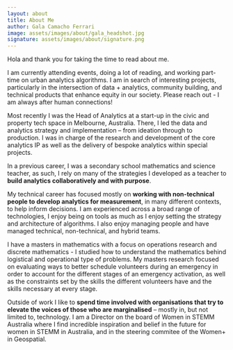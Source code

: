 ```yaml
---
layout: about
title: About Me
author: Gala Camacho Ferrari
image: assets/images/about/gala_headshot.jpg
signature: assets/images/about/signature.png
---
```


Hola and thank you for taking the time to read about me. 

I am currently attending events, doing a lot of reading, and working part-time on urban analytics algorithms. I am in search of interesting projects, particularly in the intersection of data + analytics, community building, and technical products that enhance equity in our society. Please reach out - I am always after human connections!

Most recently I was the Head of Analytics at a start-up in the civic and property tech space in Melbourne, Australia. There, I led the data and analytics strategy and implementation – from ideation through to production. I was in charge of the research and development of the core analytics IP as well as the delivery of bespoke analytics within special projects. 

In a previous career, I was a secondary school mathematics and science teacher, as such, I rely on many of the strategies I developed as a teacher to **build analytics collaboratively and with purpose**.

My technical career has focused mostly on **working with non-technical people to develop analytics for measurement**, in many different contexts, to help inform decisions. I am experienced across a broad range of technologies, I enjoy being on tools as much as I enjoy setting the strategy and architecture of algorithms. I also enjoy managing people and have managed technical, non-technical, and hybrid teams. 

I have a masters in mathematics with a focus on operations research and discrete mathematics - I studied how to understand the mathematics behind logistical and operational type of problems. My masters research focused on evaluating ways to better schedule volunteers during an emergency in order to account for the different stages of an emergency activation, as well as the constraints set by the skills the different volunteers have and the skills necessary at every stage. 

Outside of work I like to **spend time involved with organisations that try to elevate the voices of those who are marginalised** – mostly in, but not limited to, technology. I am a Director on the board of Women in STEMM Australia where I find incredible inspiration and belief in the future for women in STEMM in Australia, and in the steering commitee of the Women+ in Geospatial.

